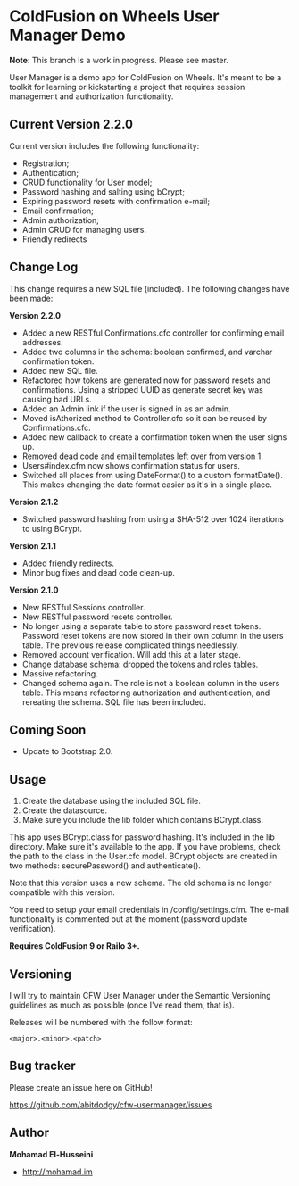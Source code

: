 ColdFusion on Wheels User Manager Demo
======================================

**Note**: This branch is a work in progress. Please see master.

User Manager is a demo app for ColdFusion on Wheels. It's meant to be a toolkit for learning or kickstarting a project that requires session management and authorization functionality.


Current Version 2.2.0
---------------------

Current version includes the following functionality:

* Registration;
* Authentication;
* CRUD functionality for User model;
* Password hashing and salting using bCrypt;
* Expiring password resets with confirmation e-mail;
* Email confirmation;
* Admin authorization;
* Admin CRUD for managing users.
* Friendly redirects

Change Log
----------

This change requires a new SQL file (included). The following changes have been made:

**Version 2.2.0**
* Added a new RESTful Confirmations.cfc controller for confirming email addresses.
* Added two columns in the schema: boolean confirmed, and varchar confirmation token.
* Added new SQL file.
* Refactored how tokens are generated now for password resets and confirmations. Using a stripped UUID as generate secret key was causing bad URLs.
* Added an Admin link if the user is signed in as an admin.
* Moved isAthorized method to Controller.cfc so it can be reused by Confirmations.cfc.
* Added new callback to create a confirmation token when the user signs up.
* Removed dead code and email templates left over from version 1.
* Users#index.cfm now shows confirmation status for users.
* Switched all places from using DateFormat() to a custom formatDate(). This makes changing the date format easier as it's in a single place.


**Version 2.1.2**
* Switched password hashing from using a SHA-512 over 1024 iterations to using BCrypt.

**Version 2.1.1**
* Added friendly redirects.
* Minor bug fixes and dead code clean-up.

**Version 2.1.0**
* New RESTful Sessions controller.
* New RESTful password resets controller.
* No longer using a separate table to store password reset tokens. Password reset tokens are now stored in their own column in the users table. The previous release complicated things needlessly.
* Removed account verification. Will add this at a later stage.
* Change database schema: dropped the tokens and roles tables.
* Massive refactoring.
* Changed schema again. The role is not a boolean column in the users table. This means refactoring authorization and authentication, and rereating the schema. SQL file has been included.

Coming Soon
-----------

* Update to Bootstrap 2.0.

Usage
-----

1. Create the database using the included SQL file.
2. Create the datasource.
3. Make sure you include the lib folder which contains BCrypt.class.

This app uses BCrypt.class for password hashing. It's included in the lib directory. Make sure it's available to the app. If you have problems, check the path to the class in the User.cfc model. BCrypt objects are created in two methods: securePassword() and authenticate().

Note that this version uses a new schema. The old schema is no longer compatible with this version.

You need to setup your email credentials in /config/settings.cfm. The e-mail functionality is commented out at the moment (password update verification).

**Requires ColdFusion 9 or Railo 3+.**


Versioning
----------

I will try to maintain CFW User Manager under the Semantic Versioning guidelines as much as possible (once I've read them, that is).

Releases will be numbered with the follow format:

`<major>.<minor>.<patch>`

Bug tracker
-----------

Please create an issue here on GitHub!

https://github.com/abitdodgy/cfw-usermanager/issues


Author
-------

**Mohamad El-Husseini**

+ http://mohamad.im